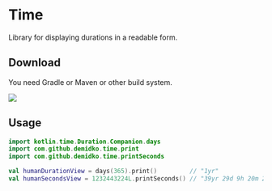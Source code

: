 # Time

Library for displaying durations in a readable form.

## Download

You need Gradle or Maven or other build system.

[![](https://jitpack.io/v/demidko/time.svg)](https://jitpack.io/#demidko/time)

## Usage

```kotlin
import kotlin.time.Duration.Companion.days
import com.github.demidko.time.print
import com.github.demidko.time.printSeconds

val humanDurationView = days(365).print()         // "1yr"
val humanSecondsView = 1232443224L.printSeconds() // "39yr 29d 9h 20m 24s"
```




